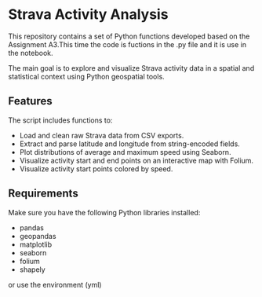 # Strava Activity Analysis

This repository contains a set of Python functions developed based on the Assignment A3.This time the code is fuctions in the .py file and it is use in the notebook.

The main goal is to explore and visualize Strava activity data in a spatial and statistical context using Python geospatial tools. 

## Features

The script includes functions to:

- Load and clean raw Strava data from CSV exports.
- Extract and parse latitude and longitude from string-encoded fields.
- Plot distributions of average and maximum speed using Seaborn.
- Visualize activity start and end points on an interactive map with Folium.
- Visualize activity start points colored by speed.

## Requirements

Make sure you have the following Python libraries installed:

- pandas
- geopandas
- matplotlib
- seaborn
- folium
- shapely

or use the environment (yml)
